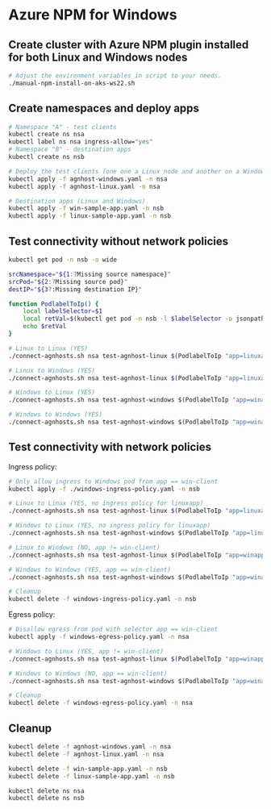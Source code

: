 Azure NPM for Windows
=====================

Create cluster with Azure NPM plugin installed for both Linux and Windows nodes
-------------------------------------------------------------------------------

```sh
# Adjust the environment variables in script to your needs.
./manual-npm-install-on-aks-ws22.sh
```

Create namespaces and deploy apps
---------------------------------

```sh
# Namespace "A" - test clients
kubectl create ns nsa
kubectl label ns nsa ingress-allow="yes"
# Namespace "B" - destination apps
kubectl create ns nsb

# Deploy the test clients (one one a Linux node and another on a Windows node)
kubectl apply -f agnhost-windows.yaml -n nsa
kubectl apply -f agnhost-linux.yaml -n nsa

# Destination apps (Linux and Windows)
kubectl apply -f win-sample-app.yaml -n nsb
kubectl apply -f linux-sample-app.yaml -n nsb
```

Test connectivity without network policies
------------------------------------------

```sh
kubectl get pod -n nsb -o wide

srcNamespace="${1:?Missing source namespace}"
srcPod="${2:?Missing source pod}"
destIP="${3?:Missing destination IP}"

function PodlabelToIp() {
    local labelSelector=$1
    local retVal=$(kubectl get pod -n nsb -l $labelSelector -o jsonpath="{.items[*].status.podIP}")
    echo $retVal
}

# Linux to Linux (YES)
./connect-agnhosts.sh nsa test-agnhost-linux $(PodlabelToIp "app=linuxapp")

# Linux to Windows (YES)
./connect-agnhosts.sh nsa test-agnhost-linux $(PodlabelToIp "app=linuxapp")

# Windows to Linux (YES)
./connect-agnhosts.sh nsa test-agnhost-windows $(PodlabelToIp "app=winapp")

# Windows to Windows (YES)
./connect-agnhosts.sh nsa test-agnhost-windows $(PodlabelToIp "app=winapp")
```

Test connectivity with network policies
---------------------------------------

Ingress policy:

```sh
# Only allow ingress to Windows pod from app == win-client
kubectl apply -f ./windows-ingress-policy.yaml -n nsb

# Linux to Linux (YES, no ingress policy for linuxapp)
./connect-agnhosts.sh nsa test-agnhost-linux $(PodlabelToIp "app=linuxapp")

# Windows to Linux (YES, no ingress policy for linuxapp)
./connect-agnhosts.sh nsa test-agnhost-windows $(PodlabelToIp "app=linuxapp")

# Linux to Windows (NO, app != win-client)
./connect-agnhosts.sh nsa test-agnhost-linux $(PodlabelToIp "app=winapp")

# Windows to Windows (YES, app == win-client)
./connect-agnhosts.sh nsa test-agnhost-windows $(PodlabelToIp "app=winapp")

# Cleanup
kubectl delete -f windows-ingress-policy.yaml -n nsb
```

Egress policy:

```sh
# Disallow egress from pod with selector app == win-client
kubectl apply -f windows-egress-policy.yaml -n nsa

# Windows to Linux (YES, app != win-client)
./connect-agnhosts.sh nsa test-agnhost-linux $(PodlabelToIp "app=winapp")

# Windows to Windows (NO, app == win-client)
./connect-agnhosts.sh nsa test-agnhost-windows $(PodlabelToIp "app=winapp")

# Cleanup
kubectl delete -f windows-egress-policy.yaml -n nsa
```

Cleanup
-------

```sh
kubectl delete -f agnhost-windows.yaml -n nsa
kubectl delete -f agnhost-linux.yaml -n nsa

kubectl delete -f win-sample-app.yaml -n nsb
kubectl delete -f linux-sample-app.yaml -n nsb

kubectl delete ns nsa
kubectl delete ns nsb
```
